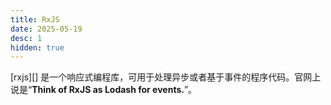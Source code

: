 ```yaml
---
title: RxJS
date: 2025-05-19
desc: 1
hidden: true
---
```


[rxjs][] 是一个响应式编程库，可用于处理异步或者基于事件的程序代码。官网上说是“**Think of RxJS as Lodash for events.**”。

